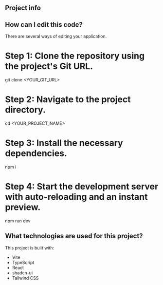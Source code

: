

## Project info


## How can I edit this code?

There are several ways of editing your application.




# Step 1: Clone the repository using the project's Git URL.
git clone <YOUR_GIT_URL>

# Step 2: Navigate to the project directory.
cd <YOUR_PROJECT_NAME>

# Step 3: Install the necessary dependencies.
npm i

# Step 4: Start the development server with auto-reloading and an instant preview.
npm run dev


## What technologies are used for this project?

This project is built with:

- Vite
- TypeScript
- React
- shadcn-ui
- Tailwind CSS



